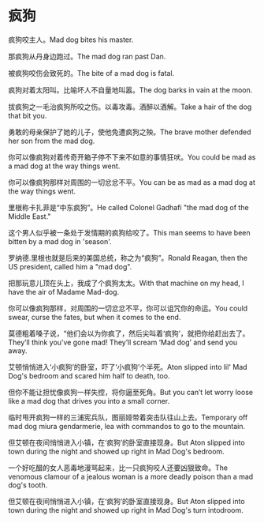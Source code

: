 # 疯狗

<p><span class="chinese">疯狗咬主人。</span><span class="english">Mad dog bites his master.</span></p>

<p><span class="chinese">那疯狗从丹身边跑过。</span><span class="english">The mad dog ran past Dan.</span></p>

<p><span class="chinese">被疯狗咬伤会致死的。</span><span class="english">The bite of a mad dog is fatal.</span></p>

<p><span class="chinese">疯狗对着太阳叫。比喻坏人不自量地叫嚣。</span><span class="english">The dog barks in vain at the moon.</span></p>

<p><span class="chinese">拔疯狗之一毛治疯狗所咬之伤。以毒攻毒。酒醉以酒解。</span><span class="english">Take a hair of the dog that bit you.</span></p>

<p><span class="chinese">勇敢的母亲保护了她的儿子，使他免遭疯狗之殃。</span><span class="english">The brave mother defended her son from the mad dog.</span></p>

<p><span class="chinese">你可以像疯狗对着传奇开箱子停不下来不如意的事情狂吠。</span><span class="english">You could be mad as a mad dog at the way things went.</span></p>

<p><span class="chinese">你可以像疯狗那样对周围的一切忿忿不平。</span><span class="english">You can be as mad as a mad dog at the way things went.</span></p>

<p><span class="chinese">里根称卡扎菲是“中东疯狗”。</span><span class="english">He called Colonel Gadhafi "the mad dog of the Middle East."</span></p>

<p><span class="chinese">这个男人似乎被一条处于发情期的疯狗给咬了。</span><span class="english">This man seems to have been bitten by a mad dog in 'season'.</span></p>

<p><span class="chinese">罗纳德.里根也就是后来的美国总统，称之为“疯狗”。</span><span class="english">Ronald Reagan, then the US president, called him a "mad dog".</span></p>

<p><span class="chinese">把那玩意儿顶在头上，我成了个疯狗太太。</span><span class="english">With that machine on my head, I have the air of Madame Mad-dog.</span></p>

<p><span class="chinese">你可以像疯狗那样，对周围的一切忿忿不平，你可以诅咒你的命运。</span><span class="english">You could swear, curse the fates, but when it comes to the end.</span></p>

<p><span class="chinese">莫德粗着嗓子说，“他们会以为你疯了，然后尖叫着‘疯狗’，就把你给赶出去了。</span><span class="english">They’ll think you’ve gone mad! They’ll scream ‘Mad dog’ and send you away.</span></p>

<p><span class="chinese">艾顿悄悄进入‘小疯狗’的卧室，吓了‘小疯狗’个半死。</span><span class="english">Aton slipped into lil' Mad Dog's bedroom and scared him half to death, too.</span></p>

<p><span class="chinese">但你不能让担忧像疯狗一样失控，将你逼至死角。</span><span class="english">But you can’t let worry loose like a mad dog that drives you into a small corner.</span></p>

<p><span class="chinese">临时甩开疯狗一样的三浦宪兵队，图丽娅带着突击队往山上去。</span><span class="english">Temporary off mad dog miura gendarmerie, lea with commandos to go to the mountain.</span></p>

<p><span class="chinese">但艾顿在夜间悄悄进入小镇，在‘疯狗’的卧室直接现身。</span><span class="english">But Aton slipped into town during the night and showed up right in Mad Dog's bedroom.</span></p>

<p><span class="chinese">一个好吃醋的女人恶毒地漫骂起来，比一只疯狗咬人还要凶狠致命。</span><span class="english">The venomous clamour of a jealous woman is a more deadly poison than a mad dog's tooth.</span></p>

<p><span class="chinese">但艾顿在夜间悄悄进入小镇，在‘疯狗’的卧室直接现身。</span><span class="english">But Aton slipped into town during the night and showed up right in Mad Dog's turn intodroom.</span></p>

